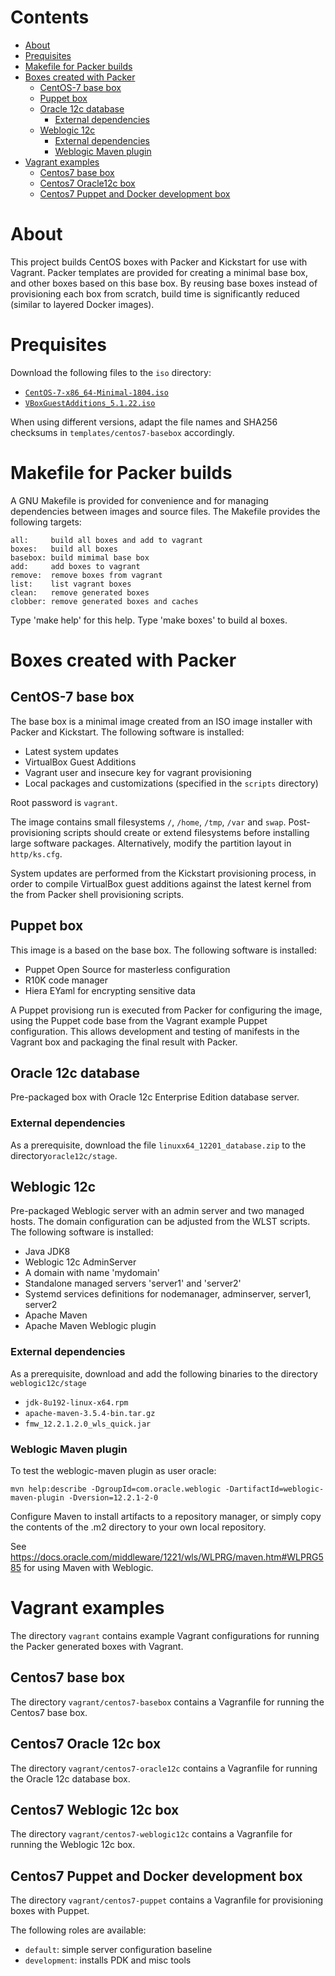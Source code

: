 # Contents

- [About](#about)
- [Prequisites](#prequisites)
- [Makefile for Packer builds](#makefile-for-packer-builds)
- [Boxes created with Packer](#boxes-created-with-packer)
  - [CentOS-7 base box](#centos-7-base-box)
  - [Puppet box](#puppet-box)
  - [Oracle 12c database](#oracle-12c-database)
    - [External dependencies](#external-dependencies)
  - [Weblogic 12c](#weblogic-12c)
    - [External dependencies](#external-dependencies-1)
    - [Weblogic Maven plugin](#weblogic-maven-plugin)
- [Vagrant examples](#vagrant-examples)
  - [Centos7 base box](#centos7-base-box)
  - [Centos7 Oracle12c box](#centos7-oracle12c-box)
  - [Centos7 Puppet and Docker development box](#centos7-puppet-and-docker-development-box)

# About

This project builds CentOS boxes with Packer and Kickstart for use with Vagrant.
Packer templates are provided for creating a minimal base box, and other boxes
based on this base box. By reusing base boxes instead of provisioning each box from scratch, 
build time is significantly reduced (similar to layered Docker images). 

# Prequisites

Download the following files to the `iso` directory:

- [`CentOS-7-x86_64-Minimal-1804.iso`](http://isoredirect.centos.org/centos/7/isos/x86_64/CentOS-7-x86_64-Minimal-1804.iso)
- [`VBoxGuestAdditions_5.1.22.iso`](https://download.virtualbox.org/virtualbox/5.2.20/VBoxGuestAdditions_5.2.20.iso)

When using different versions, adapt the file names and SHA256 checksums in `templates/centos7-basebox` accordingly.

# Makefile for Packer builds

A GNU Makefile is provided for convenience and for managing dependencies between images and source files.
The Makefile provides the following targets:

	all:     build all boxes and add to vagrant
	boxes:   build all boxes
	basebox: build mimimal base box
	add:     add boxes to vagrant
	remove:  remove boxes from vagrant
	list:    list vagrant boxes
	clean:   remove generated boxes
	clobber: remove generated boxes and caches

Type 'make help' for this help. Type 'make boxes' to build al boxes.

# Boxes created with Packer

## CentOS-7 base box

The base box is a minimal image created from an ISO image installer
with Packer and Kickstart. The following software is installed:

- Latest system updates
- VirtualBox Guest Additions
- Vagrant user and insecure key for vagrant provisioning
- Local packages and customizations (specified in the `scripts` directory)

Root password is `vagrant`.

The image contains small filesystems `/`, `/home`, `/tmp`, `/var` and `swap`.
Post-provisioning scripts should create or extend filesystems before
installing large software packages. Alternatively, modify the partition
layout in `http/ks.cfg`.

System updates are performed from the Kickstart provisioning process, in order to compile
VirtualBox guest additions against the latest kernel from the from Packer shell
provisioning scripts.

## Puppet box

This image is a based on the base box. The following software is installed:
- Puppet Open Source for masterless configuration
- R10K code manager
- Hiera EYaml for encrypting sensitive data

A Puppet provisiong run is executed from Packer for configuring the image,
using the Puppet code base from the Vagrant example Puppet configuration.
This allows development and testing of manifests in the Vagrant box and
packaging the final result with Packer.

## Oracle 12c database

Pre-packaged box with Oracle 12c Enterprise Edition database server.

### External dependencies

As a prerequisite, download the file `linuxx64_12201_database.zip` to 
the directory`oracle12c/stage`.

## Weblogic 12c

Pre-packaged Weblogic server with an admin server and two managed hosts.
The domain configuration can be adjusted from the WLST scripts.
The following software is installed:
- Java JDK8
- Weblogic 12c AdminServer
- A domain with name 'mydomain'
- Standalone managed servers 'server1' and 'server2'
- Systemd services definitions for nodemanager, adminserver, server1, server2
- Apache Maven
- Apache Maven Weblogic plugin

### External dependencies

As a prerequisite, download and add the following binaries to the directory `weblogic12c/stage`

- `jdk-8u192-linux-x64.rpm`
- `apache-maven-3.5.4-bin.tar.gz`
- `fmw_12.2.1.2.0_wls_quick.jar`

### Weblogic Maven plugin

To test the weblogic-maven plugin as user oracle:

    mvn help:describe -DgroupId=com.oracle.weblogic -DartifactId=weblogic-maven-plugin -Dversion=12.2.1-2-0

Configure Maven to install artifacts to a repository manager, or simply
copy the contents of the .m2 directory to your own local repository. 

See https://docs.oracle.com/middleware/1221/wls/WLPRG/maven.htm#WLPRG585 for using Maven with Weblogic.

# Vagrant examples

The directory `vagrant` contains example Vagrant configurations
for running the Packer generated boxes with Vagrant.

## Centos7 base box

The directory `vagrant/centos7-basebox` contains a Vagranfile for running the Centos7 base box.

## Centos7 Oracle 12c box

The directory `vagrant/centos7-oracle12c` contains a Vagranfile for running the Oracle 12c database box.

## Centos7 Weblogic 12c box

The directory `vagrant/centos7-weblogic12c` contains a Vagranfile for running the Weblogic 12c box.

## Centos7 Puppet and Docker development box

The directory `vagrant/centos7-puppet` contains a Vagranfile for provisioning boxes with Puppet.

The following roles are available:
- `default`: simple server configuration baseline
- `development`: installs PDK and misc tools
